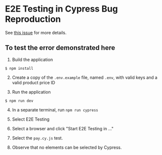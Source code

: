 # E2E Testing in Cypress Bug Reproduction

See [this issue](https://github.com/stripe/react-stripe-js/issues/396) for more details.

## To test the error demonstrated here

1. Build the application

```shell
$ npm install
```

2. Create a copy of the `.env.example` file, named `.env`, with valid keys and a valid product price ID

3. Run the application

```shell
$ npm run dev
```

4. In a separate terminal, run `npm run cypress`

5. Select E2E Testing

6. Select a browser and click "Start E2E Testing in ..."

7. Select the `pay.cy.js` test.

8. Observe that no elements can be selected by Cypress.
